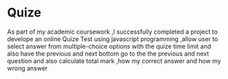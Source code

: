 # Quize
As part of my academic coursework ,I successfully completed a project to develope an online Quize Test using javascript programming ,allow user to select answer from multiple-choice options with the quize time limit and also have the previous and next bottom go to the the previous and next question and also calculate total mark ,how my correct answer and how my wrong answer

